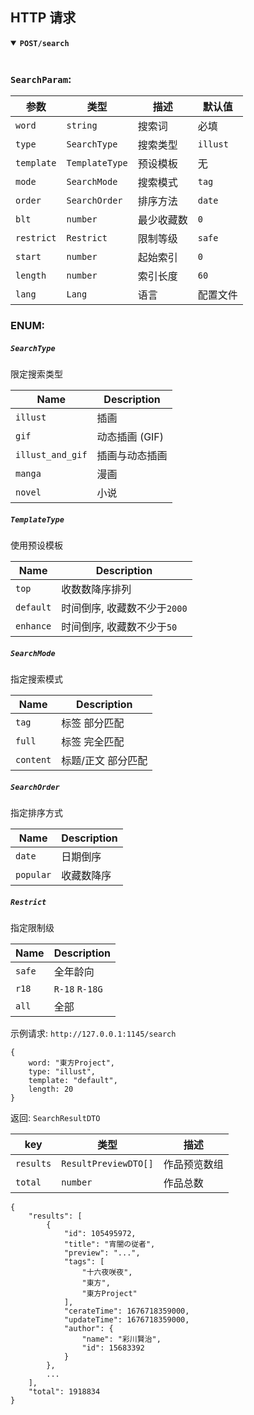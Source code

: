 ## HTTP 请求

<details open>
<summary>
<b><code>POST</code></b><b><code>/search</code></b>
</summary>
<br/>

### `SearchParam`:

| 参数       | 类型           | 描述       | 默认值   |
| ---------- | -------------- | ---------- | -------- |
| `word`     | `string`       | 搜索词     | 必填     |
| `type`     | `SearchType`   | 搜索类型   | `illust` |
| `template` | `TemplateType` | 预设模板   | 无       |
| `mode`     | `SearchMode`   | 搜索模式   | `tag`    |
| `order`    | `SearchOrder`  | 排序方法   | `date`   |
| `blt`      | `number`       | 最少收藏数 | `0`      |
| `restrict` | `Restrict`     | 限制等级   | `safe`   |
| `start`    | `number`       | 起始索引   | `0`      |
| `length`   | `number`       | 索引长度   | `60`     |
| `lang`     | `Lang`         | 语言       | 配置文件 |

### ENUM:

##### `SearchType`

限定搜索类型

| Name             | Description    |
| ---------------- | -------------- |
| `illust`         | 插画           |
| `gif`            | 动态插画 (GIF) |
| `illust_and_gif` | 插画与动态插画 |
| `manga`          | 漫画           |
| `novel`          | 小说           |

##### `TemplateType`

使用预设模板

| Name      | Description                  |
| --------- | ---------------------------- |
| `top`     | 收数数降序排列               |
| `default` | 时间倒序, 收藏数不少于`2000` |
| `enhance` | 时间倒序, 收藏数不少于`50`   |

##### `SearchMode`

指定搜索模式

| Name      | Description        |
| --------- | ------------------ |
| `tag`     | 标签 部分匹配      |
| `full`    | 标签 完全匹配      |
| `content` | 标题/正文 部分匹配 |

##### `SearchOrder`

指定排序方式

| Name      | Description |
| --------- | ----------- |
| `date`    | 日期倒序    |
| `popular` | 收藏数降序  |

##### `Restrict`

指定限制级

| Name   | Description    |
| ------ | -------------- |
| `safe` | 全年龄向       |
| `r18`  | `R-18` `R-18G` |
| `all`  | 全部           |

示例请求: `http://127.0.0.1:1145/search`

```
{
    word: "東方Project",
    type: "illust",
    template: "default",
    length: 20
}
```

返回: `SearchResultDTO`

| key       | 类型                 | 描述         |
| --------- | -------------------- | ------------ |
| `results` | `ResultPreviewDTO[]` | 作品预览数组 |
| `total`   | `number`             | 作品总数     |

```
{
    "results": [
        {
            "id": 105495972,
            "title": "宵闇の従者",
            "preview": "...",
            "tags": [
                "十六夜咲夜",
                "東方",
                "東方Project"
            ],
            "cerateTime": 1676718359000,
            "updateTime": 1676718359000,
            "author": {
                "name": "彩川賢治",
                "id": 15683392
            }
        },
        ...
    ],
    "total": 1918834
}
```

</derails>